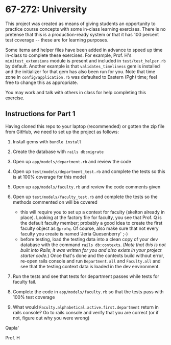 67-272: University 
===
This project was created as means of giving students an opportunity to practice course concepts with some in-class learning exercises. There is no pretense that this is a production-ready system or that it has 100 percent test coverage -- these are for learning purposes.  

Some items and helper files have been added in advance to speed up time in-class to complete these exercises.  For example, Prof. H's `minitest_extensions` module is present and included in `test/test_helper.rb` by default.  Another example is that `validates_timeliness` gem is installed and the initializer for that gem has also been run for you.  Note that time zone in `config/application.rb` was defaulted to Eastern (Pgh) time; feel free to change this as appropriate.

You may work and talk with others in class for help completing this exercise.


Instructions for Part 1
---
Having cloned this repo to your laptop (recommended) or gotten the zip file from GitHub, we need to set up the project as follows:

1. Install gems with `bundle install`
2. Create the database with `rails db:migrate`
3. Open up `app/models/department.rb` and review the code
4. Open up `test/models/department_test.rb` and complete the tests so this is at 100% coverage for this model
5. Open up `app/models/faculty.rb` and review the code comments given
6. Open up `test/models/faculty_test.rb` and complete the tests so the methods commented on will be covered
	- this will require you to set up a context for faculty (skelton already in place). Looking at the factory file for faculty, you see that Prof. Q is the default faculty member; probably a good idea to create the first faculty object as `@profq`.  Of course, also make sure that not every faculty you create is named 'Jeria Quesenberry' ;-)
	- before testing, load the testing data into a clean copy of your dev database with the command `rails db:contexts`. (_Note that this is not built into Rails; it was written for you and also exists in your project starter code._) Once that's done and the contexts build without error, re-open rails console and run `Department.all` and `Faculty.all` and see that the testing context data is loaded in the dev environment.

7. Run the tests and see that tests for department passes while tests for faculty fail.
8. Complete the code in `app/models/faculty.rb` so that the tests pass with 100% test coverage
9. What would `Faculty.alphabetical.active.first.department` return in rails console?  Go to rails console and verify that you are correct (or if not, figure out why you were wrong)

Qapla'

Prof. H